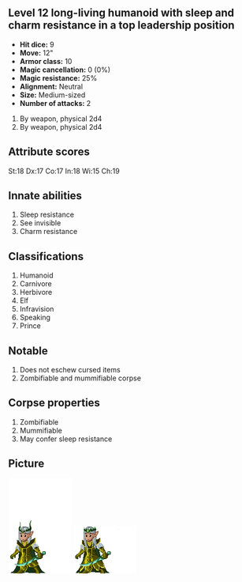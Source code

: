 ## Level 12 long-living humanoid with sleep and charm resistance in a top leadership position

- **Hit dice:** 9
- **Move:** 12"
- **Armor class:** 10
- **Magic cancellation:** 0 (0%)
- **Magic resistance:** 25%
- **Alignment:** Neutral
- **Size:** Medium-sized
- **Number of attacks:** 2
1. By weapon, physical 2d4
2. By weapon, physical 2d4

## Attribute scores

St:18 Dx:17 Co:17 In:18 Wi:15 Ch:19

## Innate abilities

1. Sleep resistance
2. See invisible
3. Charm resistance

## Classifications

1. Humanoid
2. Carnivore
3. Herbivore
4. Elf
5. Infravision
6. Speaking
7. Prince

## Notable

1. Does not eschew cursed items
2. Zombifiable and mummifiable corpse

## Corpse properties

1. Zombifiable
2. Mummifiable
3. May confer sleep resistance

## Picture

![Elvenking](https://github.com/hyvanmielenpelit/GnollHackTileSet/blob/main/Monsters/elvenking/elvenking.png?raw=true) ![Elvenqueen](https://github.com/hyvanmielenpelit/GnollHackTileSet/blob/main/Monsters/elvenking/elvenking_female.png)
